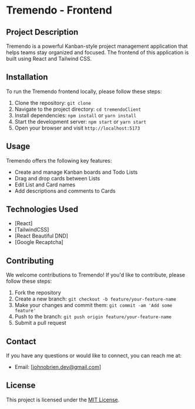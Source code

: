 # Tremendo - Frontend

## Project Description
Tremendo is a powerful Kanban-style project management application that helps teams stay organized and focused. The frontend of this application is built using React and Tailwind CSS.

## Installation

To run the Tremendo frontend locally, please follow these steps:

1. Clone the repository: `git clone `
2. Navigate to the project directory: `cd tremendoClient`
3. Install dependencies: `npm install` or `yarn install`
4. Start the development server: `npm start` or `yarn start`
5. Open your browser and visit `http://localhost:5173`

## Usage
Tremendo offers the following key features:

- Create and manage Kanban boards and Todo Lists
- Drag and drop cards between Lists
- Edit List and Card names
- Add descriptions and comments to Cards


## Technologies Used
- [React]
- [TailwindCSS]
- [React Beautiful DND]
- [Google Recaptcha]

## Contributing
We welcome contributions to Tremendo! If you'd like to contribute, please follow these steps:

1. Fork the repository
2. Create a new branch: `git checkout -b feature/your-feature-name`
3. Make your changes and commit them: `git commit -am 'Add some feature'`
4. Push to the branch: `git push origin feature/your-feature-name`
5. Submit a pull request

## Contact
If you have any questions or would like to connect, you can reach me at:

- Email: [johnobrien.dev@gmail.com]


## License
This project is licensed under the [MIT License](LICENSE).